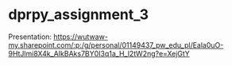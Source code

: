 # dprpy_assignment_3

Presentation:
https://wutwaw-my.sharepoint.com/:p:/g/personal/01149437_pw_edu_pl/Eala0uO-9HtJlmi8X4k_AIkBAks7BY0I3q1a_H_l2tW2ng?e=XejGtY